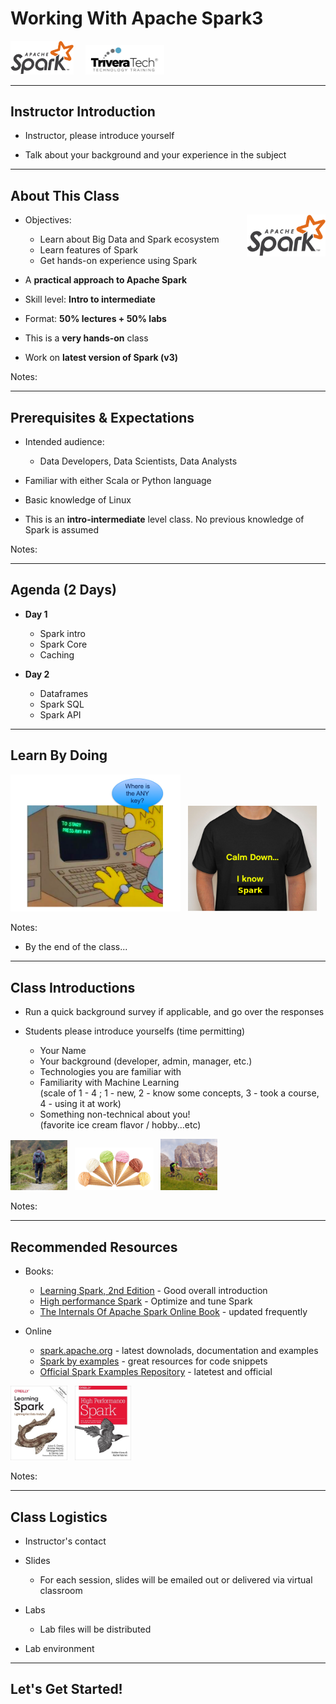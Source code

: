 
# Working With Apache Spark3

<img src="../../assets/images/logos/spark-logo-1.png" style="width:20%;" /> <!-- {"left": 3.88, "top": 7.9, "height": 1.81, "width": 3.41} --> &nbsp;  &nbsp;
<img src="../../assets/images/logos/TriveraTech-logo-2-large.jpg" style="width:25%;" /> <!-- {"left": 8.66, "top": 7.9, "height": 1.81, "width": 4.93} -->




---

## Instructor Introduction

* Instructor, please introduce yourself

* Talk about your background and your experience in the subject

---

## About This Class

<img src="../../assets/images/logos/spark-logo-1.png" style="width:25%;float:right;" /><!-- {"left": 13.58, "top": 2.14, "height": 1.79, "width": 3.36} --> 

* Objectives:
    - Learn about Big Data and Spark ecosystem
    - Learn features of Spark
    - Get hands-on experience using Spark

* A **practical approach to Apache Spark**

* Skill level: **Intro to intermediate**

* Format: **50% lectures + 50% labs**

* This is a **very hands-on** class

* Work on **latest version of Spark (v3)**

Notes:

---

## Prerequisites & Expectations

* Intended audience:  
    - Data Developers, Data Scientists, Data Analysts

* Familiar with either Scala or Python language

* Basic knowledge of Linux

* This is an **intro-intermediate** level class.  No previous knowledge of Spark is assumed

Notes:

---

## Agenda (2 Days)

* **Day 1**
    - Spark intro
    - Spark Core
    - Caching

* **Day 2**
    - Dataframes
    - Spark SQL
    - Spark API

---

## Learn By Doing

<img src="../../assets/images/generic/3rd-party/simpsons-1.png"  style="width:54%;"/> <!-- {"left": 1.05, "top": 2.98, "height": 6.95, "width": 8.62} -->  &nbsp;
<img src="../../assets/images/spark/3rd-party/after-the-class-spark.png" style="width:41%;"/> <!-- {"left": 9.18, "top": 4.52, "height": 5.18, "width": 6.34} -->


Notes:

* By the end of the class...

---

## Class Introductions

* Run a quick background survey if applicable, and go over the responses

* Students please introduce yourselfs (time permitting)
    - Your Name
    - Your background (developer, admin, manager, etc.)
    - Technologies you are familiar with
    - Familiarity with Machine Learning   
    (scale of 1 - 4 ;  1 - new, 2 - know some concepts,  3 - took a course, 4 -  using it at work)
    - Something non-technical about you!  
    (favorite ice cream flavor / hobby...etc)

<img src="../../assets/images/generic/3rd-party/hiking-3.jpg" style="width:18%;"/> &nbsp; <!-- {"left": 2.65, "top": 8.0, "height": 3.0, "width": 3.4} --><img src="../../assets/images/generic/3rd-party/ice-cream-3.png" style="width:25%;"/> &nbsp; <!-- {"left": 6.08, "top": 8.1, "height": 2.9, "width": 5.34} --><img src="../../assets/images/generic/3rd-party/biking-1.jpg" style="width:18%;"/> &nbsp; <!-- {"left": 11.46, "top": 8.0, "height": 3.0, "width": 3.4} -->

Notes:

---

## Recommended Resources

* Books:
    - [Learning Spark, 2nd Edition](https://learning.oreilly.com/library/view/learning-spark-2nd/9781492050032/) - Good overall introduction
    - [High performance Spark](https://learning.oreilly.com/library/view/high-performance-spark/9781491943199/) - Optimize and tune Spark
    - [The Internals Of Apache Spark Online Book](https://jaceklaskowski.gitbooks.io/mastering-apache-spark/content/) - updated frequently

* Online
    - [spark.apache.org](https://spark.apache.org/) - latest downolads, documentation and examples
    - [Spark by examples](https://sparkbyexamples.com/) - great resources for code snippets
    - [Official Spark Examples Repository](https://github.com/apache/spark/tree/master/examples) - latetest and official

<img src="../../assets/images/books/learning-spark-2nd-ed-9781492050049.jpeg" style="width:18%;"/><!-- {"left": 5.7, "top": 7, "height": 3.71, "width": 2.83} --> &nbsp;
<img src="../../assets/images/books/high-performance-spark-9781491943205.jpeg" style="width:18%;"/> <!-- {"left": 8.98, "top": 7, "height": 3.71, "width": 2.83} -->

Notes:

---

## Class Logistics

* Instructor's contact

* Slides
    - For each session, slides will be emailed out or delivered via virtual classroom

* Labs
    - Lab files will be distributed

* Lab environment

---

## Let's Get Started!

